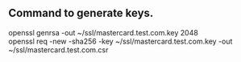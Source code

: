 <h2>Command to generate keys.</h2>

openssl genrsa -out ~/ssl/mastercard.test.com.key 2048 <br>
openssl req -new -sha256 -key ~/ssl/mastercard.test.com.key -out ~/ssl/mastercard.test.com.csr
